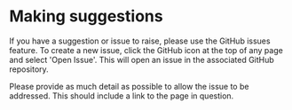 # Making suggestions

If you have a suggestion or issue to raise, please use the GitHub issues feature. To create a new issue, click the GitHub icon at the top of any page and select 'Open Issue'. This will open an issue in the associated GitHub repository.

Please provide as much detail as possible to allow the issue to be addressed. This should include a link to the page in question.